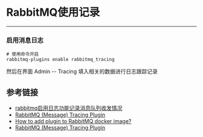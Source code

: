 # RabbitMQ使用记录
***
### 启用消息日志
```shell script
# 使用命令开启
rabbitmq-plugins enable rabbitmq_tracing
```

然后在界面 Admin -- Tracing 填入相关的数据进行日志跟踪记录

## 参考链接
- [rabbitmq启用日志功能记录消息队列收发情况](https://blog.csdn.net/fuck487/article/details/78677108)
- [RabbitMQ (Message) Tracing Plugin](https://github.com/rabbitmq/rabbitmq-tracing)
- [How to add plugin to RabbitMQ docker image?](https://stackoverflow.com/questions/52819237/how-to-add-plugin-to-rabbitmq-docker-image)
- [RabbitMQ (Message) Tracing Plugin](https://github.com/rabbitmq/rabbitmq-tracing)